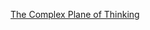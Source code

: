 
[The Complex Plane of Thinking](https://github.com/smddyakonov/The_Complex_Plane_of_Thinking/blob/main/The%20Complex%20Plane%20of%20Thinking.md)

